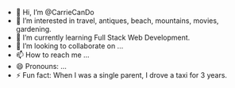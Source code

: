 - 👋 Hi, I’m @CarrieCanDo
- 👀 I’m interested in travel, antiques, beach, mountains, movies, gardening.
- 🌱 I’m currently learning Full Stack Web Development.
- 💞️ I’m looking to collaborate on ...
- 📫 How to reach me ...
- 😄 Pronouns: ...
- ⚡ Fun fact: When I was a single parent, I drove a taxi for 3 years.

<!---
CarrieCanDo/CarrieCanDo is a ✨ special ✨ repository because its `README.md` (this file) appears on your GitHub profile.
You can click the Preview link to take a look at your changes.
--->
